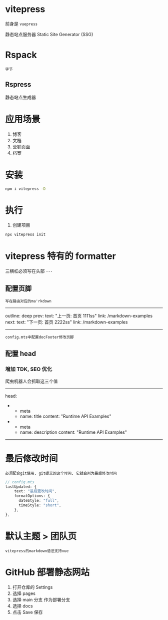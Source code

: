 # vitepress

前身是 `vuepress`

静态站点服务器 Static Site Generator (SSG)

# Rspack

`字节`

## Rspress

静态站点生成器

# 应用场景

1. 博客
2. 文档
3. 营销页面
4. 档案

# 安装

```sh
npm i vitepress -D
```

# 执行

1. 创建项目

```sh
npx vitepress init
```

# vitepress 特有的 formatter

三横杠必须写在头部 `---`

## 配置页脚

`写在路由对应的ma'rkdown`

---

outline: deep
prev:
text: "上一页: 首页 1111ss"
link: /markdown-examples
next:
text: "下一页: 首页 2222ss"
link: /markdown-examples

---

`config.mts中配置docFooter修改页脚`

## 配置 head

### 增加 TDK, SEO 优化

爬虫机器人会抓取这三个值

---

head:

- - meta
  - name: title
    content: "Runtime API Examples"
- - meta
  - name: description
    content: "Runtime API Examples"

---

# 最后修改时间

`必须配合git使用, git提交的这个时间, 它就会列为最后修改时间`

```ts
// config.mts
lastUpdated: {
    text: "最后更改时间",
    formatOptions: {
      dateStyle: "full",
      timeStyle: "short",
    },
},
```

# 默认主题 > 团队页

`vitepress的markdown语法支持vue`

<script setup>
  import { VPTeamMembers } from 'vitepress/theme'
  const members = [
    {
      avatar: 'https://www.github.com/yyx990803.png',
      name: 'Evan You',
      title: 'Creator',
      links: [
        { icon: 'github', link: 'https://github.com/yyx990803' },
        { icon: 'twitter', link: 'https://twitter.com/youyuxi' }
      ]
    },
  ]
</script>
<VPTeamMembers size="small" :members="members" />


# GitHub 部署静态网站
1. 打开仓库的 Settings
2. 选择 pages
3. 选择 main 分支 作为部署分支
4. 选择 docs
5. 点击 Save 保存


